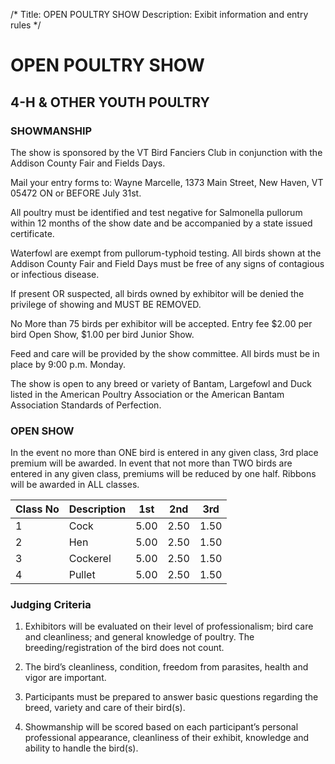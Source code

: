 /*
Title: OPEN POULTRY SHOW
Description: Exibit information and entry rules
*/

# OPEN POULTRY SHOW

## 4-H & OTHER YOUTH POULTRY
### SHOWMANSHIP

The show is sponsored by the VT Bird Fanciers Club in conjunction with the Addison County
Fair and Fields Days.

Mail your entry forms to: Wayne Marcelle, 1373 Main Street, New Haven, VT 05472 ON or
BEFORE July 31st.

All poultry must be identified and test negative for Salmonella pullorum within 12 months of
the show date and be accompanied by a state issued certificate. 

Waterfowl are exempt from pullorum-typhoid testing. All birds shown at the Addison County Fair and Field Days must be
free of any signs of contagious or infectious disease. 

If present OR suspected, all birds owned
by exhibitor will be denied the privilege of showing and MUST BE REMOVED.

No More than 75 birds per exhibitor will be accepted. Entry fee $2.00 per bird Open Show,
$1.00 per bird Junior Show. 

Feed and care will be provided by the show committee.
All birds must be in place by 9:00 p.m. Monday.

The show is open to any breed or variety of Bantam, Largefowl and Duck listed in the American
Poultry Association or the American Bantam Association Standards of Perfection.

### OPEN SHOW
In the event no more than ONE bird is entered in any given class, 3rd place premium will
be awarded. In event that not more than TWO birds are entered in any given class, premiums
will be reduced by one half. Ribbons will be awarded in ALL classes.

| Class No | Description | 1st | 2nd | 3rd |
| -- | -- | -- | -- | -- |
| 1 | Cock | 5.00 | 2.50 | 1.50 |
| 2 | Hen| 5.00 | 2.50 | 1.50 |
| 3 | Cockerel| 5.00 | 2.50 | 1.50 |
| 4 | Pullet| 5.00 | 2.50 | 1.50 |

### Judging Criteria
1. Exhibitors will be evaluated on their level of professionalism; bird care and cleanliness; and
general knowledge of poultry. The breeding/registration of the bird does not count. 

1. The bird’s cleanliness, condition, freedom from parasites, health and vigor are important. 

1. Participants must be prepared to answer basic questions regarding the breed, variety and care of their bird(s). 

1. Showmanship will be scored based on each participant’s personal professional
appearance, cleanliness of their exhibit, knowledge and ability to handle the bird(s).
